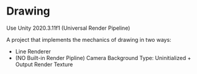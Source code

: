 # Drawing

Use Unity 2020.3.11f1 (Universal Render Pipeline)

A project that implements the mechanics of drawing in two ways:
- Line Renderer
- (NO Built-in Render Pipline) Camera Background Type: Uninitialized + Output Render Texture
